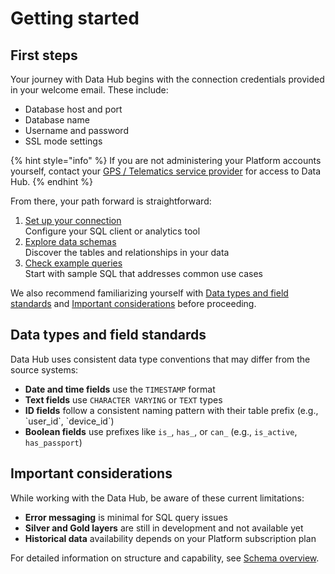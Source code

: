 # Getting started

## First steps

Your journey with Data Hub begins with the connection credentials provided in your welcome email. These include:

* Database host and port
* Database name
* Username and password
* SSL mode settings

{% hint style="info" %}
If you are not administering your Platform accounts yourself, contact your [GPS / Telematics service provider](https://app.gitbook.com/s/446mKak1zDrGv70ahuYZ/user-guide/quick-start/service-provider) for access to Data Hub.
{% endhint %}

From there, your path forward is straightforward:

1. [Set up your connection](connection-setup/)\
   Configure your SQL client or analytics tool
2. [Explore data schemas](schema-overview/)\
   Discover the tables and relationships in your data
3. [Check example queries](../example-queries/)\
   Start with sample SQL that addresses common use cases

We also recommend familiarizing yourself with [Data types and field standards](getting-started.md#data-types-and-field-standards) and [Important considerations](getting-started.md#important-considerations) before proceeding.

## Data types and field standards

Data Hub uses consistent data type conventions that may differ from the source systems:

* **Date and time fields** use the `TIMESTAMP` format
* **Text fields** use `CHARACTER VARYING` or `TEXT` types
* **ID fields** follow a consistent naming pattern with their table prefix (e.g., \`user\_id\`, \`device\_id\`)
* **Boolean fields** use prefixes like `is_`, `has_`, or `can_` (e.g., `is_active`, `has_passport`)

## Important considerations

While working with the Data Hub, be aware of these current limitations:

* **Error messaging** is minimal for SQL query issues
* **Silver and Gold layers** are still in development and not available yet
* **Historical data** availability depends on your Platform subscription plan

For detailed information on structure and capability, see [Schema overview](schema-overview/).
